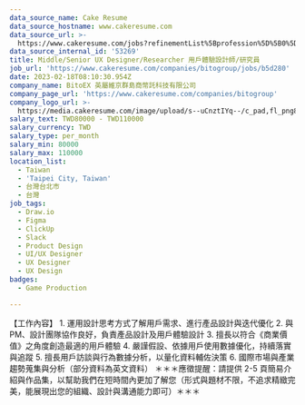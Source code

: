 ```yaml
---
data_source_name: Cake Resume
data_source_hostname: www.cakeresume.com
data_source_url: >-
  https://www.cakeresume.com/jobs?refinementList%5Bprofession%5D%5B0%5D=game-production&range%5Bsalary_range%5D%5Bmin%5D=100000
data_source_internal_id: '53269'
title: Middle/Senior UX Designer/Researcher 用戶體驗設計師/研究員
job_url: 'https://www.cakeresume.com/companies/bitogroup/jobs/b5d280'
date: 2023-02-18T08:10:30.954Z
company_name: BitoEX 英屬維京群島商幣託科技有限公司
company_page_url: 'https://www.cakeresume.com/companies/bitogroup'
company_logo_url: >-
  https://media.cakeresume.com/image/upload/s--uCnztIYq--/c_pad,fl_png8,h_200,w_200/v1673231127/ecf5ara1rpsdm8qotpa4.png
salary_text: TWD80000 - TWD110000
salary_currency: TWD
salary_type: per_month
salary_min: 80000
salary_max: 110000
location_list:
  - Taiwan
  - 'Taipei City, Taiwan'
  - 台灣台北市
  - 台灣
job_tags:
  - Draw.io
  - Figma
  - ClickUp
  - Slack
  - Product Design
  - UI/UX Designer
  - UX Designer
  - UX Design
badges:
  - Game Production

---
```


【工作內容】 1. 運用設計思考方式了解用戶需求、進行產品設計與迭代優化 2. 與 PM、設計團隊協作良好，負責產品設計及用戶體驗設計 3. 擅長以符合《商業價值》之角度創造最適的用戶體驗 4. 嚴謹假設、依據用戶使用數據優化，持續落實與追蹤 5. 擅長用戶訪談與行為數據分析，以量化資料輔佐決策 6. 國際市場與產業趨勢蒐集與分析（部分資料為英文資料） ＊＊＊應徵提醒：請提供 2-5 頁簡易介紹與作品集，以幫助我們在短時間內更加了解您（形式與題材不限，不追求精緻完美，能展現出您的組織、設計與溝通能力即可）＊＊＊